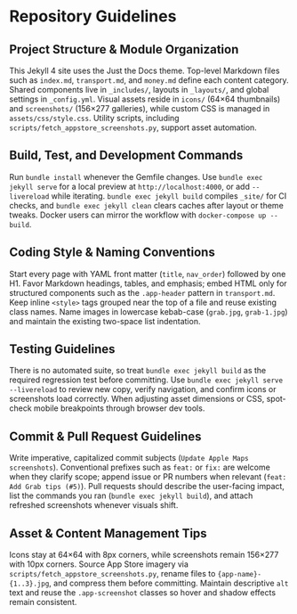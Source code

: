 # Repository Guidelines

## Project Structure & Module Organization
This Jekyll 4 site uses the Just the Docs theme. Top-level Markdown files such as `index.md`, `transport.md`, and `money.md` define each content category. Shared components live in `_includes/`, layouts in `_layouts/`, and global settings in `_config.yml`. Visual assets reside in `icons/` (64×64 thumbnails) and `screenshots/` (156×277 galleries), while custom CSS is managed in `assets/css/style.css`. Utility scripts, including `scripts/fetch_appstore_screenshots.py`, support asset automation.

## Build, Test, and Development Commands
Run `bundle install` whenever the Gemfile changes. Use `bundle exec jekyll serve` for a local preview at `http://localhost:4000`, or add `--livereload` while iterating. `bundle exec jekyll build` compiles `_site/` for CI checks, and `bundle exec jekyll clean` clears caches after layout or theme tweaks. Docker users can mirror the workflow with `docker-compose up --build`.

## Coding Style & Naming Conventions
Start every page with YAML front matter (`title`, `nav_order`) followed by one H1. Favor Markdown headings, tables, and emphasis; embed HTML only for structured components such as the `.app-header` pattern in `transport.md`. Keep inline `<style>` tags grouped near the top of a file and reuse existing class names. Name images in lowercase kebab-case (`grab.jpg`, `grab-1.jpg`) and maintain the existing two-space list indentation.

## Testing Guidelines
There is no automated suite, so treat `bundle exec jekyll build` as the required regression test before committing. Use `bundle exec jekyll serve --livereload` to review new copy, verify navigation, and confirm icons or screenshots load correctly. When adjusting asset dimensions or CSS, spot-check mobile breakpoints through browser dev tools.

## Commit & Pull Request Guidelines
Write imperative, capitalized commit subjects (`Update Apple Maps screenshots`). Conventional prefixes such as `feat:` or `fix:` are welcome when they clarify scope; append issue or PR numbers when relevant (`feat: Add Grab tips (#5)`). Pull requests should describe the user-facing impact, list the commands you ran (`bundle exec jekyll build`), and attach refreshed screenshots whenever visuals shift.

## Asset & Content Management Tips
Icons stay at 64×64 with 8px corners, while screenshots remain 156×277 with 10px corners. Source App Store imagery via `scripts/fetch_appstore_screenshots.py`, rename files to `{app-name}-{1..3}.jpg`, and compress them before committing. Maintain descriptive `alt` text and reuse the `.app-screenshot` classes so hover and shadow effects remain consistent.
